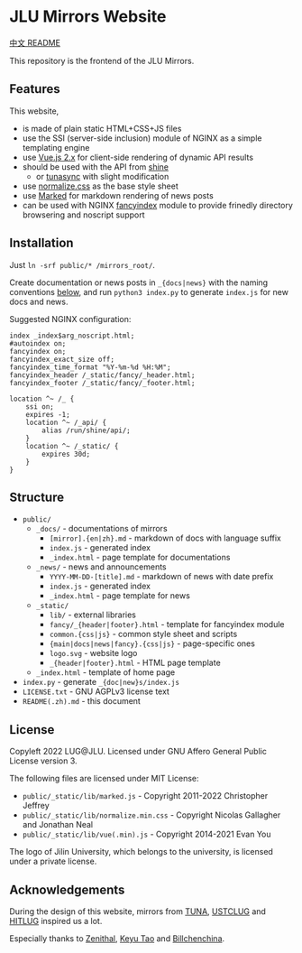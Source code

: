 # JLU Mirrors Website

[中文 README](./README.zh.md)

This repository is the frontend of the JLU Mirrors.

## Features

This website,

- is made of plain static HTML+CSS+JS files
- use the SSI (server-side inclusion) module of NGINX as a simple templating engine
- use [Vue.js 2.x](https://github.com/vuejs/vue) for client-side rendering of dynamic API results
- should be used with the API from [shine](https://github.com/JLULUG/shine)
    - or [tunasync](https://github.com/tuna/tunasync) with slight modification
- use [normalize.css](https://github.com/necolas/normalize.css) as the base style sheet
- use [Marked](https://github.com/markedjs/marked) for markdown rendering of news posts
- can be used with NGINX [fancyindex](https://github.com/aperezdc/ngx-fancyindex) module to provide frinedly directory browsering and noscript support

## Installation

Just `ln -srf public/* /mirrors_root/`.

Create documentation or news posts in `_{docs|news}` with the naming conventions [below](#structure), and run `python3 index.py` to generate `index.js` for new docs and news.

Suggested NGINX configuration:

```
index _index$arg_noscript.html;
#autoindex on;
fancyindex on;
fancyindex_exact_size off;
fancyindex_time_format "%Y-%m-%d %H:%M";
fancyindex_header /_static/fancy/_header.html;
fancyindex_footer /_static/fancy/_footer.html;

location ^~ /_ {
    ssi on;
    expires -1;
    location ^~ /_api/ {
        alias /run/shine/api/;
    }
    location ^~ /_static/ {
        expires 30d;
    }
}
```

## Structure

- `public/`
    - `_docs/` - documentations of mirrors
        - `[mirror].{en|zh}.md` - markdown of docs with language suffix
        - `index.js` - generated index
        - `_index.html` - page template for documentations
    - `_news/` - news and announcements
        - `YYYY-MM-DD-[title].md` - markdown of news with date prefix
        - `index.js` - generated index
        - `_index.html` - page template for news
    - `_static/`
        - `lib/` - external libraries
        - `fancy/_{header|footer}.html` - template for fancyindex module
        - `common.{css|js}` - common style sheet and scripts
        - `{main|docs|news|fancy}.{css|js}` - page-specific ones
        - `logo.svg` - website logo
        - `_{header|footer}.html` - HTML page template
    - `_index.html` - template of home page
- `index.py` - generate `_{doc|new}s/index.js`
- `LICENSE.txt` - GNU AGPLv3 license text
- `README(.zh).md` - this document

## License

Copyleft 2022 LUG@JLU. Licensed under GNU Affero General Public License version 3.

The following files are licensed under MIT License:

- `public/_static/lib/marked.js` - Copyright 2011-2022 Christopher Jeffrey
- `public/_static/lib/normalize.min.css` - Copyright Nicolas Gallagher and Jonathan Neal
- `public/_static/lib/vue(.min).js` - Copyright 2014-2021 Evan You

The logo of Jilin University, which belongs to the university, is licensed under a private license.

## Acknowledgements

During the design of this website, mirrors from [TUNA](https://mirrors.tuna.tsinghua.edu.cn), [USTCLUG](https://mirrors.ustc.edu.cn) and [HITLUG](https://mirrors.hit.edu.cn) inspired us a lot.

Especially thanks to [Zenithal](https://github.com/ZenithalHourlyRate), [Keyu Tao](https://github.com/taoky) and [Billchenchina](https://github.com/BIllchenchina).
